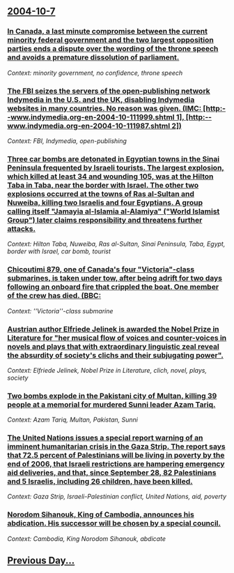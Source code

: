 ## [2004-10-7](/news/2004/10/7/index.md)

### [ In Canada, a last minute compromise between the current minority federal government and the two largest opposition parties ends a dispute over the wording of the throne speech and avoids a premature dissolution of parliament. ](/news/2004/10/7/in-canada-a-last-minute-compromise-between-the-current-minority-federal-government-and-the-two-largest-opposition-parties-ends-a-dispute-o.md)
_Context: minority government, no confidence, throne speech_

### [ The FBI seizes the servers of the open-publishing network Indymedia in the U.S. and the UK, disabling Indymedia websites in many countries. No reason was given. (IMC: [http:--www.indymedia.org-en-2004-10-111999.shtml 1], [http:--www.indymedia.org-en-2004-10-111987.shtml 2])](/news/2004/10/7/the-fbi-seizes-the-servers-of-the-open-publishing-network-indymedia-in-the-u-s-and-the-uk-disabling-indymedia-websites-in-many-countries.md)
_Context: FBI, Indymedia, open-publishing_

### [ Three car bombs are detonated in Egyptian towns in the Sinai Peninsula frequented by Israeli tourists. The largest explosion, which killed at least 34 and wounding 105, was at the Hilton Taba in Taba, near the border with Israel. The other two explosions occurred at the towns of Ras al-Sultan and Nuweiba, killing two Israelis and four Egyptians. A group calling itself "Jamayia al-Islamia al-Alamiya" ("World Islamist Group") later claims responsibility and threatens further attacks. ](/news/2004/10/7/three-car-bombs-are-detonated-in-egyptian-towns-in-the-sinai-peninsula-frequented-by-israeli-tourists-the-largest-explosion-which-killed.md)
_Context: Hilton Taba, Nuweiba, Ras al-Sultan, Sinai Peninsula, Taba, Egypt, border with Israel, car bomb, tourist_

### [ Chicoutimi 879, one of Canada's four "Victoria"-class submarines, is taken under tow, after being adrift for two days following an onboard fire that crippled the boat. One member of the crew has died. (BBC: ](/news/2004/10/7/chicoutimi-879-one-of-canada-s-four-victoria-class-submarines-is-taken-under-tow-after-being-adrift-for-two-days-following-an-onboard.md)
_Context: ''Victoria''-class submarine_

### [ Austrian author Elfriede Jelinek is awarded the Nobel Prize in Literature for "her musical flow of voices and counter-voices in novels and plays that with extraordinary linguistic zeal reveal the absurdity of society's clichs and their subjugating power". ](/news/2004/10/7/austrian-author-elfriede-jelinek-is-awarded-the-nobel-prize-in-literature-for-her-musical-flow-of-voices-and-counter-voices-in-novels-and.md)
_Context: Elfriede Jelinek, Nobel Prize in Literature, clich, novel, plays, society_

### [ Two bombs explode in the Pakistani city of Multan, killing 39 people at a memorial for murdered Sunni leader Azam Tariq. ](/news/2004/10/7/two-bombs-explode-in-the-pakistani-city-of-multan-killing-39-people-at-a-memorial-for-murdered-sunni-leader-azam-tariq.md)
_Context: Azam Tariq, Multan, Pakistan, Sunni_

### [ The United Nations issues a special report warning of an imminent humanitarian crisis in the Gaza Strip. The report says that 72.5 percent of Palestinians will be living in poverty by the end of 2006, that Israeli restrictions are hampering emergency aid deliveries, and that, since September 28, 82 Palestinians and 5 Israelis, including 26 children, have been killed. ](/news/2004/10/7/the-united-nations-issues-a-special-report-warning-of-an-imminent-humanitarian-crisis-in-the-gaza-strip-the-report-says-that-72-5-percent.md)
_Context: Gaza Strip, Israeli-Palestinian conflict, United Nations, aid, poverty_

### [ Norodom Sihanouk, King of Cambodia, announces his abdication. His successor will be chosen by a special council. ](/news/2004/10/7/norodom-sihanouk-king-of-cambodia-announces-his-abdication-his-successor-will-be-chosen-by-a-special-council.md)
_Context: Cambodia, King Norodom Sihanouk, abdicate_

## [Previous Day...](/news/2004/10/6/index.md)

